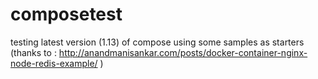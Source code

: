 # composetest
testing latest version (1.13) of compose using some samples as starters (thanks to : http://anandmanisankar.com/posts/docker-container-nginx-node-redis-example/ )
